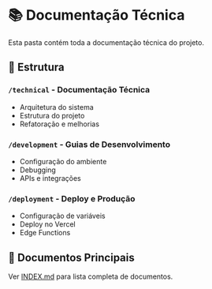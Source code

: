 # 📚 Documentação Técnica

Esta pasta contém toda a documentação técnica do projeto.

## 📁 Estrutura

### `/technical` - Documentação Técnica
- Arquitetura do sistema
- Estrutura do projeto
- Refatoração e melhorias

### `/development` - Guias de Desenvolvimento
- Configuração do ambiente
- Debugging
- APIs e integrações

### `/deployment` - Deploy e Produção
- Configuração de variáveis
- Deploy no Vercel
- Edge Functions

## 📖 Documentos Principais

Ver [INDEX.md](./INDEX.md) para lista completa de documentos.
